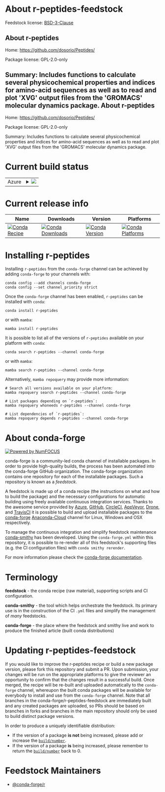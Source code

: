 About r-peptides-feedstock
==========================

Feedstock license: [BSD-3-Clause](https://github.com/conda-forge/r-peptides-feedstock/blob/main/LICENSE.txt)

About r-peptides
----------------

Home: https://github.com/dosorio/Peptides/

Package license: GPL-2.0-only

Summary: Includes functions to calculate several physicochemical properties and indices for amino-acid sequences as well as to read and plot 'XVG' output files from the 'GROMACS' molecular dynamics package.
About r-peptides
----------------

Home: https://github.com/dosorio/Peptides/

Package license: GPL-2.0-only

Summary: Includes functions to calculate several physicochemical properties and indices for amino-acid sequences as well as to read and plot 'XVG' output files from the 'GROMACS' molecular dynamics package.

Current build status
====================


<table>
    
  <tr>
    <td>Azure</td>
    <td>
      <details>
        <summary>
          <a href="https://dev.azure.com/conda-forge/feedstock-builds/_build/latest?definitionId=13001&branchName=main">
            <img src="https://dev.azure.com/conda-forge/feedstock-builds/_apis/build/status/r-peptides-feedstock?branchName=main">
          </a>
        </summary>
        <table>
          <thead><tr><th>Variant</th><th>Status</th></tr></thead>
          <tbody><tr>
              <td>linux_64_r_base4.2</td>
              <td>
                <a href="https://dev.azure.com/conda-forge/feedstock-builds/_build/latest?definitionId=13001&branchName=main">
                  <img src="https://dev.azure.com/conda-forge/feedstock-builds/_apis/build/status/r-peptides-feedstock?branchName=main&jobName=linux&configuration=linux%20linux_64_r_base4.2" alt="variant">
                </a>
              </td>
            </tr><tr>
              <td>linux_64_r_base4.3</td>
              <td>
                <a href="https://dev.azure.com/conda-forge/feedstock-builds/_build/latest?definitionId=13001&branchName=main">
                  <img src="https://dev.azure.com/conda-forge/feedstock-builds/_apis/build/status/r-peptides-feedstock?branchName=main&jobName=linux&configuration=linux%20linux_64_r_base4.3" alt="variant">
                </a>
              </td>
            </tr><tr>
              <td>osx_64_r_base4.2</td>
              <td>
                <a href="https://dev.azure.com/conda-forge/feedstock-builds/_build/latest?definitionId=13001&branchName=main">
                  <img src="https://dev.azure.com/conda-forge/feedstock-builds/_apis/build/status/r-peptides-feedstock?branchName=main&jobName=osx&configuration=osx%20osx_64_r_base4.2" alt="variant">
                </a>
              </td>
            </tr><tr>
              <td>osx_64_r_base4.3</td>
              <td>
                <a href="https://dev.azure.com/conda-forge/feedstock-builds/_build/latest?definitionId=13001&branchName=main">
                  <img src="https://dev.azure.com/conda-forge/feedstock-builds/_apis/build/status/r-peptides-feedstock?branchName=main&jobName=osx&configuration=osx%20osx_64_r_base4.3" alt="variant">
                </a>
              </td>
            </tr><tr>
              <td>win_64</td>
              <td>
                <a href="https://dev.azure.com/conda-forge/feedstock-builds/_build/latest?definitionId=13001&branchName=main">
                  <img src="https://dev.azure.com/conda-forge/feedstock-builds/_apis/build/status/r-peptides-feedstock?branchName=main&jobName=win&configuration=win%20win_64_" alt="variant">
                </a>
              </td>
            </tr>
          </tbody>
        </table>
      </details>
    </td>
  </tr>
</table>

Current release info
====================

| Name | Downloads | Version | Platforms |
| --- | --- | --- | --- |
| [![Conda Recipe](https://img.shields.io/badge/recipe-r--peptides-green.svg)](https://anaconda.org/conda-forge/r-peptides) | [![Conda Downloads](https://img.shields.io/conda/dn/conda-forge/r-peptides.svg)](https://anaconda.org/conda-forge/r-peptides) | [![Conda Version](https://img.shields.io/conda/vn/conda-forge/r-peptides.svg)](https://anaconda.org/conda-forge/r-peptides) | [![Conda Platforms](https://img.shields.io/conda/pn/conda-forge/r-peptides.svg)](https://anaconda.org/conda-forge/r-peptides) |

Installing r-peptides
=====================

Installing `r-peptides` from the `conda-forge` channel can be achieved by adding `conda-forge` to your channels with:

```
conda config --add channels conda-forge
conda config --set channel_priority strict
```

Once the `conda-forge` channel has been enabled, `r-peptides` can be installed with `conda`:

```
conda install r-peptides
```

or with `mamba`:

```
mamba install r-peptides
```

It is possible to list all of the versions of `r-peptides` available on your platform with `conda`:

```
conda search r-peptides --channel conda-forge
```

or with `mamba`:

```
mamba search r-peptides --channel conda-forge
```

Alternatively, `mamba repoquery` may provide more information:

```
# Search all versions available on your platform:
mamba repoquery search r-peptides --channel conda-forge

# List packages depending on `r-peptides`:
mamba repoquery whoneeds r-peptides --channel conda-forge

# List dependencies of `r-peptides`:
mamba repoquery depends r-peptides --channel conda-forge
```


About conda-forge
=================

[![Powered by
NumFOCUS](https://img.shields.io/badge/powered%20by-NumFOCUS-orange.svg?style=flat&colorA=E1523D&colorB=007D8A)](https://numfocus.org)

conda-forge is a community-led conda channel of installable packages.
In order to provide high-quality builds, the process has been automated into the
conda-forge GitHub organization. The conda-forge organization contains one repository
for each of the installable packages. Such a repository is known as a *feedstock*.

A feedstock is made up of a conda recipe (the instructions on what and how to build
the package) and the necessary configurations for automatic building using freely
available continuous integration services. Thanks to the awesome service provided by
[Azure](https://azure.microsoft.com/en-us/services/devops/), [GitHub](https://github.com/),
[CircleCI](https://circleci.com/), [AppVeyor](https://www.appveyor.com/),
[Drone](https://cloud.drone.io/welcome), and [TravisCI](https://travis-ci.com/)
it is possible to build and upload installable packages to the
[conda-forge](https://anaconda.org/conda-forge) [Anaconda-Cloud](https://anaconda.org/)
channel for Linux, Windows and OSX respectively.

To manage the continuous integration and simplify feedstock maintenance
[conda-smithy](https://github.com/conda-forge/conda-smithy) has been developed.
Using the ``conda-forge.yml`` within this repository, it is possible to re-render all of
this feedstock's supporting files (e.g. the CI configuration files) with ``conda smithy rerender``.

For more information please check the [conda-forge documentation](https://conda-forge.org/docs/).

Terminology
===========

**feedstock** - the conda recipe (raw material), supporting scripts and CI configuration.

**conda-smithy** - the tool which helps orchestrate the feedstock.
                   Its primary use is in the construction of the CI ``.yml`` files
                   and simplify the management of *many* feedstocks.

**conda-forge** - the place where the feedstock and smithy live and work to
                  produce the finished article (built conda distributions)


Updating r-peptides-feedstock
=============================

If you would like to improve the r-peptides recipe or build a new
package version, please fork this repository and submit a PR. Upon submission,
your changes will be run on the appropriate platforms to give the reviewer an
opportunity to confirm that the changes result in a successful build. Once
merged, the recipe will be re-built and uploaded automatically to the
`conda-forge` channel, whereupon the built conda packages will be available for
everybody to install and use from the `conda-forge` channel.
Note that all branches in the conda-forge/r-peptides-feedstock are
immediately built and any created packages are uploaded, so PRs should be based
on branches in forks and branches in the main repository should only be used to
build distinct package versions.

In order to produce a uniquely identifiable distribution:
 * If the version of a package **is not** being increased, please add or increase
   the [``build/number``](https://docs.conda.io/projects/conda-build/en/latest/resources/define-metadata.html#build-number-and-string).
 * If the version of a package **is** being increased, please remember to return
   the [``build/number``](https://docs.conda.io/projects/conda-build/en/latest/resources/define-metadata.html#build-number-and-string)
   back to 0.

Feedstock Maintainers
=====================

* [@conda-forge/r](https://github.com/conda-forge/r/)

